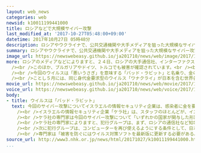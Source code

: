 ```yaml
---
layout: web_news
categories: web
newsid: k10011199441000
title: ロシアなどで大規模サイバー攻撃
last_modified_at: '2017-10-27T05:48:00+09:00'
datetime: 2017年10月27日 05時48分
description: ロシアやウクライナで、公共交通機関や大手メディアを狙った大規模なサイバー攻撃があり、専門家はことし５月に世界各地で被害が出た、コンピューターを使えなくして感染者に金を要求する、いわゆる「身代金要求型のウイルス」が使われているとして注意を呼びかけています。
summary: ロシアやウクライナで、公共交通機関や大手メディアを狙った大規模なサイバー攻撃があり、専門家はことし５月に世界各地で被害が出た、コンピューターを使えなくして感染者に金を要求する、いわゆる「身代金要求型のウイルス」が使われているとして注意を呼びかけています。
image_url: https://newswebeasy.github.io/ja201710/news/web/image/2017/10/27/K10011199441_1710270650_1710270736_01_02.jpg
more: ロシアのメディアなどによりますと、２４日、ロシアの大手通信社、インターファクス通信のサイトがサイバー攻撃を受けて記事の配信などができなくなったほか、ウクライナでも、首都キエフの地下鉄や南部オデッサの空港がサイバー攻撃を受け、このうち空港では乗客の搭乗手続きを手作業で行わざるを得なくなり、空の便に遅れが出ました。<br
  /><br />このほか、ブルガリアやドイツ、トルコでも被害が確認されています。<br /><br />今回のサイバー攻撃についてイスラエルの情報セキュリティ企業は、ウイルスに感染した人のコンピューターを使えないようにして金を要求する、いわゆる「身代金要求型のウイルス」が使われていると分析しています。<br
  /><br />今回のウイルスは「悪いうさぎ」を意味する「バッド・ラビット」と名乗り、金の支払いは捜査機関の追跡を受けにくい特別なサイト「ダークネット」に誘導しているのが特徴です。<br
  /><br />ことし５月には、同じ身代金要求型のウイルス「ワナクライ」が日本を含む世界各地に被害を及ぼしていて、専門家はウイルス対策ソフトを最新版に更新するなど、注意を呼びかけています。
movie_url: https://newswebeasy.github.io/ja201710/news/web/movie/2017/10/27/k10011199441_201710271109_201710271111.mp4
voice_url: https://newswebeasy.github.io/ja201710/news/web/voice/2017/10/27/k10011199441_201710271109_201710271111.mp3
body:
- title: ウイルスは「バッド・ラビット」
  text: 今回のサイバー攻撃についてイスラエルの情報セキュリティ企業は、感染者に金を要求する新種の「身代金要求型のウイルス」が使われていて、ウイルスは「悪いうさぎ」を意味する「バッド・ラビット」と名乗っているということです。<br
    /><br />イスラエルの情報セキュリティ企業「ケラ社」は、スタッフのほとんどが、イスラエルのサイバー部隊の出身者で、日本やアメリカの企業向けにインターネットの安全情報を提供しています。<br
    /><br />ケラ社の専門家は今回のサイバー攻撃について「いずれかの国家が関与した形跡は無く、国際的なサイバー犯罪グループによる金目当ての犯行と見られる」と分析しています。<br
    /><br />ケラ社の専門家によりますと、犯行グループは、まず、ロシアの通信社など知名度のあるサイトを乗っ取り、アクセスした人に対し、有名な動画再生ソフトの名前を語って知らないうちにウイルスをダウンロードするよう仕向けているということで、いったんダウンロードしてしまうと、ウイルスに感染し、コンピューターは使えない状態に陥ります。<br
    /><br />次に犯行グループは、コンピューターを再び使えるようにする条件として、日本円にしておよそ３万円相当を仮想通貨で支払うよう要求してきます。この際、誘導される支払いサイトは「ｗｗｗ」や「ｈｔｔｐ」で始まらない、「ダークネット」と呼ばれる特別なサイトで、専門家は捜査機関の追跡を受けにくくするためだと見ています。<br
    /><br />専門家は「被害を防ぐにはウイルス対策ソフトを最新版に更新する必要がある。万が一、感染しても金の支払いには応じず専門機関に相談することが重要だ」と話しています。
source_url: http://www3.nhk.or.jp/news/html/20171027/k10011199441000.html
...
```

